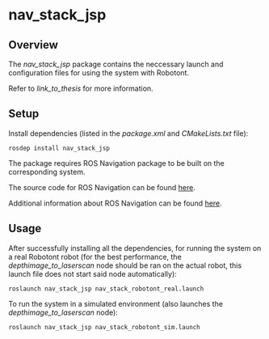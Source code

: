 nav_stack_jsp
=============================

## Overview
The *nav_stack_jsp* package contains the neccessary launch and configuration files for using the system with Robotont.

Refer to *link_to_thesis* for more information.

## Setup

Install dependencies (listed in the *package.xml* and *CMakeLists.txt* file):

    rosdep install nav_stack_jsp

The package requires ROS Navigation package to be built on the corresponding system.

The source code for ROS Navigation can be found <a href="https://github.com/ros-planning/navigation">here</a>.

Additional information about ROS Navigation can be found <a href="http://wiki.ros.org/navigation">here</a>.

## Usage
After successfully installing all the dependencies, for running the system on a real Robotont robot (for the best performance, the *depthimage_to_laserscan* node should be
ran on the actual robot, this launch file does not start said node automatically):

    roslaunch nav_stack_jsp nav_stack_robotont_real.launch

To run the system in a simulated environment (also launches the *depthimage_to_laserscan* node):

    roslaunch nav_stack_jsp nav_stack_robotont_sim.launch
